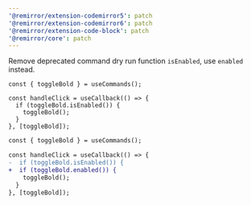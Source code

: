```yaml
---
'@remirror/extension-codemirror5': patch
'@remirror/extension-codemirror6': patch
'@remirror/extension-code-block': patch
'@remirror/core': patch
---
```


Remove deprecated command dry run function `isEnabled`, use `enabled` instead.

```tsx
const { toggleBold } = useCommands();

const handleClick = useCallback(() => {
  if (toggleBold.isEnabled()) {
    toggleBold();
  }
}, [toggleBold]);
```

```diff
const { toggleBold } = useCommands();

const handleClick = useCallback(() => {
-  if (toggleBold.isEnabled()) {
+  if (toggleBold.enabled()) {
    toggleBold();
  }
}, [toggleBold]);
```

